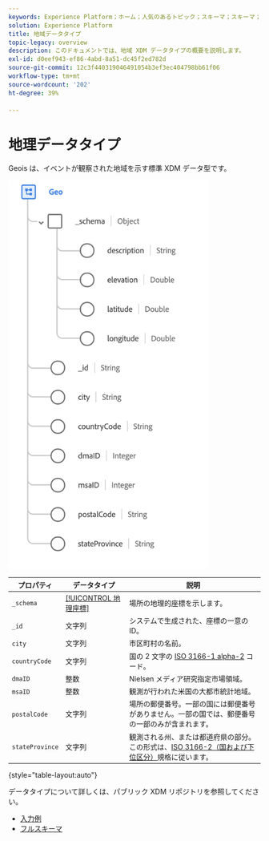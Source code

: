 ```yaml
---
keywords: Experience Platform；ホーム；人気のあるトピック；スキーマ；スキーマ；XDM；フィールド；スキーマ；スキーマ；地域；データ型；データ型；
solution: Experience Platform
title: 地域データタイプ
topic-legacy: overview
description: このドキュメントでは、地域 XDM データタイプの概要を説明します。
exl-id: d0eef943-ef86-4abd-8a51-dc45f2ed782d
source-git-commit: 12c3f440319046491054b3ef3ec404798bb61f06
workflow-type: tm+mt
source-wordcount: '202'
ht-degree: 39%

---
```


#  地理データタイプ

 Geois は、イベントが観察された地域を示す標準 XDM データ型です。

<img src="../images/data-types/geo.png" width="400" /><br />

| プロパティ | データタイプ | 説明 |
| --- | --- | --- |
| `_schema` | [[!UICONTROL 地理座標]](./geo-coordinates.md) | 場所の地理的座標を示します。 |
| `_id` | 文字列 | システムで生成された、座標の一意の ID。 |
| `city` | 文字列 | 市区町村の名前。 |
| `countryCode` | 文字列 | 国の 2 文字の <a href="https://datahub.io/core/country-list">ISO 3166-1 alpha-2</a> コード。 |
| `dmaID` | 整数 | Nielsen メディア研究指定市場領域。 |
| `msaID` | 整数 | 観測が行われた米国の大都市統計地域。 |
| `postalCode` | 文字列 | 場所の郵便番号。一部の国には郵便番号がありません。一部の国では、郵便番号の一部のみが含まれます。 |
| `stateProvince` | 文字列 | 観測される州、または都道府県の部分。この形式は、[ISO 3166-2（国および下位区分）](http://www.unece.org/cefact/locode/subdivisions.html)規格に従います。 |

{style=&quot;table-layout:auto&quot;}

データタイプについて詳しくは、パブリック XDM リポジトリを参照してください。

* [入力例](https://github.com/adobe/xdm/blob/master/components/datatypes/demographic/geo.example.1.json)
* [フルスキーマ](https://github.com/adobe/xdm/blob/master/components/datatypes/demographic/geo.schema.json)
